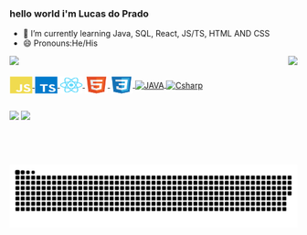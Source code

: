 ### hello world i'm Lucas do Prado

- 🌱 I’m currently learning Java, SQL, React, JS/TS, HTML AND CSS
- 😄 Pronouns:He/His

<div>
  <a href="LucasEduardoPrado">
  <img height="180em" src="https://github-readme-stats.vercel.app/api?username=LucasEduardoPrado&show_icons=true&theme=dracula&include_all_commits=true&count_private=true"/>
  <img  align="right" height="190em" src="https://github-readme-stats.vercel.app/api/top-langs/?username=LucasEduardoPrado&theme=dracula&hide_langs_below=1"/>
</div>
  
<div style="display: inline_block"><br>
  <img align="center" alt="Js" height="30" width="40" src="https://raw.githubusercontent.com/devicons/devicon/master/icons/javascript/javascript-plain.svg">
  <img align="center" alt="Ts" height="30" width="40" src="https://raw.githubusercontent.com/devicons/devicon/master/icons/typescript/typescript-plain.svg">
  <img align="center" alt="React" height="30" width="40" src="https://raw.githubusercontent.com/devicons/devicon/master/icons/react/react-original.svg">
  <img align="center" alt="HTML" height="30" width="40" src="https://raw.githubusercontent.com/devicons/devicon/master/icons/html5/html5-original.svg">
  <img align="center" alt="CSS" height="30" width="40" src="https://raw.githubusercontent.com/devicons/devicon/master/icons/css3/css3-original.svg">
  <img align="center" alt="JAVA" height="30" width="40" src="https://cdn.jsdelivr.net/gh/devicons/devicon/icons/java/java-original.svg" />
  <img align="center" alt="Csharp" height="30" width="40" src="https://cdn.jsdelivr.net/gh/devicons/devicon/icons/postgresql/postgresql-original.svg" />
</div>

  ##
<div>
  <a href = "mailto:lukasedu635@gmail.com"><img src="https://img.shields.io/badge/-Gmail-%23333?style=for-the-badge&logo=gmail&logoColor=white" target="_blank"></a>
  <a href="https://www.linkedin.com/in/lucas-rodrigues-35564b18a/" target="_blank"><img src="https://img.shields.io/badge/-LinkedIn-%230077B5?style=for-the-badge&logo=linkedin&logoColor=white" target="_blank"></a> 
  
![Snake animation](https://github.com/LucasEduardoPrado/LucasEduardoPrado/blob/output/github-contribution-grid-snake.svg)

</div>


